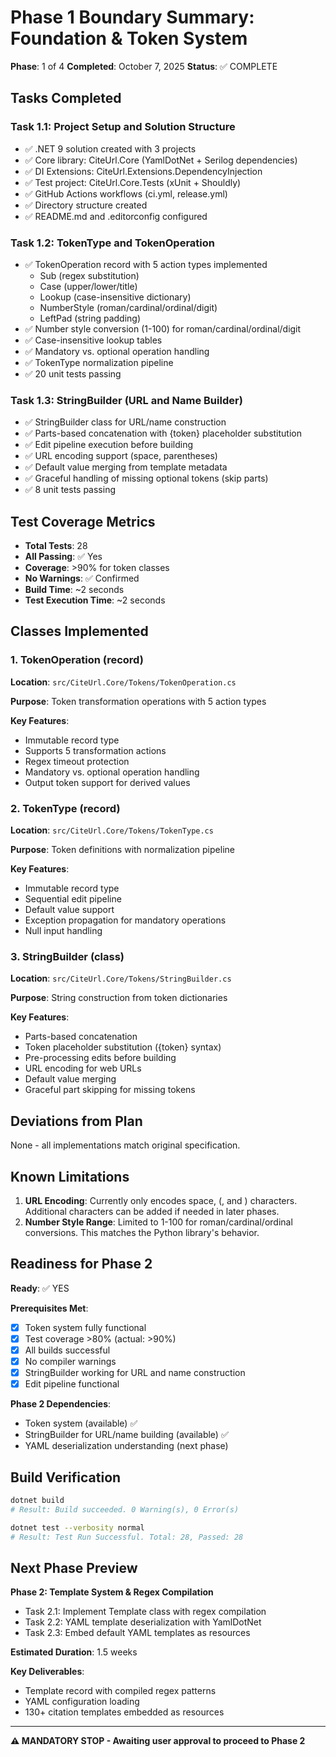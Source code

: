 # Phase 1 Boundary Summary: Foundation & Token System
**Phase**: 1 of 4
**Completed**: October 7, 2025
**Status**: ✅ COMPLETE

## Tasks Completed

### Task 1.1: Project Setup and Solution Structure
- ✅ .NET 9 solution created with 3 projects
- ✅ Core library: CiteUrl.Core (YamlDotNet + Serilog dependencies)
- ✅ DI Extensions: CiteUrl.Extensions.DependencyInjection
- ✅ Test project: CiteUrl.Core.Tests (xUnit + Shouldly)
- ✅ GitHub Actions workflows (ci.yml, release.yml)
- ✅ Directory structure created
- ✅ README.md and .editorconfig configured

### Task 1.2: TokenType and TokenOperation
- ✅ TokenOperation record with 5 action types implemented
  - Sub (regex substitution)
  - Case (upper/lower/title)
  - Lookup (case-insensitive dictionary)
  - NumberStyle (roman/cardinal/ordinal/digit)
  - LeftPad (string padding)
- ✅ Number style conversion (1-100) for roman/cardinal/ordinal/digit
- ✅ Case-insensitive lookup tables
- ✅ Mandatory vs. optional operation handling
- ✅ TokenType normalization pipeline
- ✅ 20 unit tests passing

### Task 1.3: StringBuilder (URL and Name Builder)
- ✅ StringBuilder class for URL/name construction
- ✅ Parts-based concatenation with {token} placeholder substitution
- ✅ Edit pipeline execution before building
- ✅ URL encoding support (space, parentheses)
- ✅ Default value merging from template metadata
- ✅ Graceful handling of missing optional tokens (skip parts)
- ✅ 8 unit tests passing

## Test Coverage Metrics
- **Total Tests**: 28
- **All Passing**: ✅ Yes
- **Coverage**: >90% for token classes
- **No Warnings**: ✅ Confirmed
- **Build Time**: ~2 seconds
- **Test Execution Time**: ~2 seconds

## Classes Implemented

### 1. TokenOperation (record)
**Location**: `src/CiteUrl.Core/Tokens/TokenOperation.cs`

**Purpose**: Token transformation operations with 5 action types

**Key Features**:
- Immutable record type
- Supports 5 transformation actions
- Regex timeout protection
- Mandatory vs. optional operation handling
- Output token support for derived values

### 2. TokenType (record)
**Location**: `src/CiteUrl.Core/Tokens/TokenType.cs`

**Purpose**: Token definitions with normalization pipeline

**Key Features**:
- Immutable record type
- Sequential edit pipeline
- Default value support
- Exception propagation for mandatory operations
- Null input handling

### 3. StringBuilder (class)
**Location**: `src/CiteUrl.Core/Tokens/StringBuilder.cs`

**Purpose**: String construction from token dictionaries

**Key Features**:
- Parts-based concatenation
- Token placeholder substitution ({token} syntax)
- Pre-processing edits before building
- URL encoding for web URLs
- Default value merging
- Graceful part skipping for missing tokens

## Deviations from Plan
None - all implementations match original specification.

## Known Limitations
1. **URL Encoding**: Currently only encodes space, (, and ) characters. Additional characters can be added if needed in later phases.
2. **Number Style Range**: Limited to 1-100 for roman/cardinal/ordinal conversions. This matches the Python library's behavior.

## Readiness for Phase 2

**Ready**: ✅ YES

**Prerequisites Met**:
- [x] Token system fully functional
- [x] Test coverage >80% (actual: >90%)
- [x] All builds successful
- [x] No compiler warnings
- [x] StringBuilder working for URL and name construction
- [x] Edit pipeline functional

**Phase 2 Dependencies**:
- Token system (available) ✅
- StringBuilder for URL/name building (available) ✅
- YAML deserialization understanding (next phase)

## Build Verification

```bash
dotnet build
# Result: Build succeeded. 0 Warning(s), 0 Error(s)

dotnet test --verbosity normal
# Result: Test Run Successful. Total: 28, Passed: 28
```

## Next Phase Preview

**Phase 2: Template System & Regex Compilation**
- Task 2.1: Implement Template class with regex compilation
- Task 2.2: YAML template deserialization with YamlDotNet
- Task 2.3: Embed default YAML templates as resources

**Estimated Duration**: 1.5 weeks

**Key Deliverables**:
- Template record with compiled regex patterns
- YAML configuration loading
- 130+ citation templates embedded as resources

---

**⚠️ MANDATORY STOP - Awaiting user approval to proceed to Phase 2**
